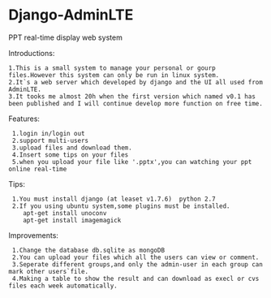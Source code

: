 # Django-AdminLTE
PPT real-time display web system 

Introductions:

    1.This is a small system to manage your personal or gourp files.However this system can only be run in linux system.
    2.It`s a web server which developed by django and the UI all used from AdminLTE.
    3.It tooks me almost 20h when the first version which named v0.1 has been published and I will continue develop more function on free time.


Features:

     1.login in/login out
     2.support multi-users
     3.upload files and download them.
     4.Insert some tips on your files
     5.when you upload your file like '.pptx',you can watching your ppt online real-time


Tips:

     1.You must install django (at leaset v1.7.6)  python 2.7 
     2.If you using ubuntu system,some plugins must be installed.
        apt-get install unoconv
        apt-get install imagemagick


Improvements:

     1.Change the database db.sqlite as mongoDB 
     2.You can upload your files which all the users can view or comment.
     3.Seperate different groups,and only the admin-user in each group can mark other users`file.
     4.Making a table to show the result and can download as execl or cvs files each week automatically.
